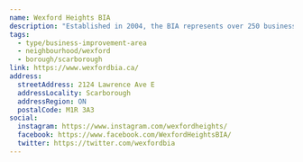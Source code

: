 ```yaml
---
name: Wexford Heights BIA
description: "Established in 2004, the BIA represents over 250 businesses along the dynamic Lawrence Ave. East between Victoria Park and Birchmount. This vibrant community is the most multi-culturally diverse area of the Greater Toronto Area, rich in restaurants that cook-up a variety of food from every corner of the world."
tags:
  - type/business-improvement-area
  - neighbourhood/wexford
  - borough/scarborough
link: https://www.wexfordbia.ca/
address:
  streetAddress: 2124 Lawrence Ave E
  addressLocality: Scarborough
  addressRegion: ON
  postalCode: M1R 3A3
social:
  instagram: https://www.instagram.com/wexfordheights/
  facebook: https://www.facebook.com/WexfordHeightsBIA/
  twitter: https://twitter.com/wexfordbia
---
```


